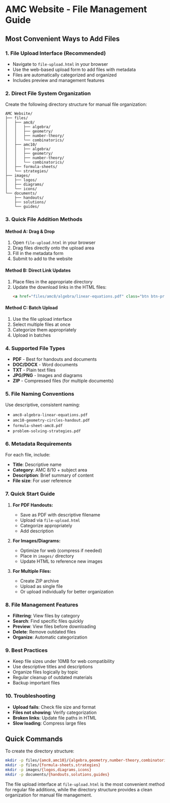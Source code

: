 # AMC Website - File Management Guide

## Most Convenient Ways to Add Files

### 1. **File Upload Interface (Recommended)**
- Navigate to `file-upload.html` in your browser
- Use the web-based upload form to add files with metadata
- Files are automatically categorized and organized
- Includes preview and management features

### 2. **Direct File System Organization**
Create the following directory structure for manual file organization:

```
AMC Website/
├── files/
│   ├── amc8/
│   │   ├── algebra/
│   │   ├── geometry/
│   │   ├── number-theory/
│   │   └── combinatorics/
│   ├── amc10/
│   │   ├── algebra/
│   │   ├── geometry/
│   │   ├── number-theory/
│   │   └── combinatorics/
│   ├── formula-sheets/
│   └── strategies/
├── images/
│   ├── logos/
│   ├── diagrams/
│   └── icons/
└── documents/
    ├── handouts/
    ├── solutions/
    └── guides/
```

### 3. **Quick File Addition Methods**

#### Method A: Drag & Drop
1. Open `file-upload.html` in your browser
2. Drag files directly onto the upload area
3. Fill in the metadata form
4. Submit to add to the website

#### Method B: Direct Link Updates
1. Place files in the appropriate directory
2. Update the download links in the HTML files:
   ```html
   <a href="files/amc8/algebra/linear-equations.pdf" class="btn btn-primary">Download Handouts</a>
   ```

#### Method C: Batch Upload
1. Use the file upload interface
2. Select multiple files at once
3. Categorize them appropriately
4. Upload in batches

### 4. **Supported File Types**
- **PDF** - Best for handouts and documents
- **DOC/DOCX** - Word documents
- **TXT** - Plain text files
- **JPG/PNG** - Images and diagrams
- **ZIP** - Compressed files (for multiple documents)

### 5. **File Naming Conventions**
Use descriptive, consistent naming:
- `amc8-algebra-linear-equations.pdf`
- `amc10-geometry-circles-handout.pdf`
- `formula-sheet-amc8.pdf`
- `problem-solving-strategies.pdf`

### 6. **Metadata Requirements**
For each file, include:
- **Title**: Descriptive name
- **Category**: AMC 8/10 + subject area
- **Description**: Brief summary of content
- **File size**: For user reference

### 7. **Quick Start Guide**

1. **For PDF Handouts:**
   - Save as PDF with descriptive filename
   - Upload via `file-upload.html`
   - Categorize appropriately
   - Add description

2. **For Images/Diagrams:**
   - Optimize for web (compress if needed)
   - Place in `images/` directory
   - Update HTML to reference new images

3. **For Multiple Files:**
   - Create ZIP archive
   - Upload as single file
   - Or upload individually for better organization

### 8. **File Management Features**
- **Filtering**: View files by category
- **Search**: Find specific files quickly
- **Preview**: View files before downloading
- **Delete**: Remove outdated files
- **Organize**: Automatic categorization

### 9. **Best Practices**
- Keep file sizes under 10MB for web compatibility
- Use descriptive titles and descriptions
- Organize files logically by topic
- Regular cleanup of outdated materials
- Backup important files

### 10. **Troubleshooting**
- **Upload fails**: Check file size and format
- **Files not showing**: Verify categorization
- **Broken links**: Update file paths in HTML
- **Slow loading**: Compress large files

## Quick Commands

To create the directory structure:
```bash
mkdir -p files/{amc8,amc10}/{algebra,geometry,number-theory,combinatorics}
mkdir -p files/{formula-sheets,strategies}
mkdir -p images/{logos,diagrams,icons}
mkdir -p documents/{handouts,solutions,guides}
```

The file upload interface at `file-upload.html` is the most convenient method for regular file additions, while the directory structure provides a clean organization for manual file management. 